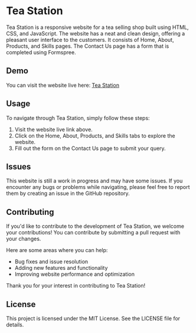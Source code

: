 # Tea Station

Tea Station is a responsive website for a tea selling shop built using HTML, CSS, and JavaScript. The website has a neat and clean design, offering a pleasant user interface to the customers. It consists of Home, About, Products, and Skills pages. The Contact Us page has a form that is completed using Formspree.

## Demo

You can visit the website live here: <a href="https://aaeb-teastation.netlify.app/">Tea Station</a>

## Usage

To navigate through Tea Station, simply follow these steps:

1. Visit the website live link above.
2. Click on the Home, About, Products, and Skills tabs to explore the website.
3. Fill out the form on the Contact Us page to submit your query.

## Issues

This website is still a work in progress and may have some issues. If you encounter any bugs or problems while navigating, please feel free to report them by creating an issue in the GitHub repository.

## Contributing

If you'd like to contribute to the development of Tea Station, we welcome your contributions! You can contribute by submitting a pull request with your changes.

Here are some areas where you can help:

- Bug fixes and issue resolution
- Adding new features and functionality
- Improving website performance and optimization

Thank you for your interest in contributing to Tea Station!

## License

This project is licensed under the MIT License. See the LICENSE file for details.
